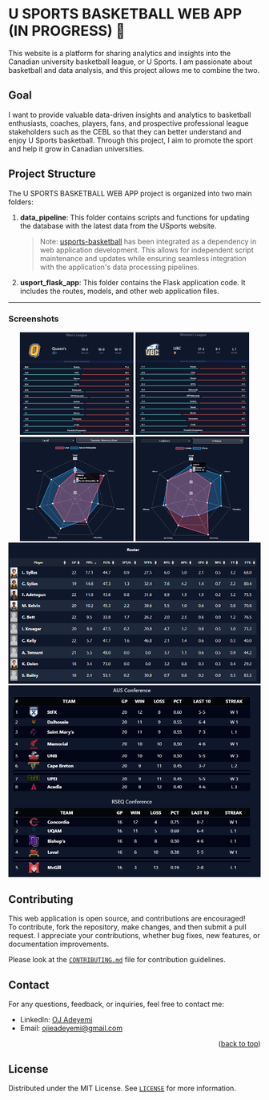 # U SPORTS BASKETBALL WEB APP (IN PROGRESS) 🏀

This website is a platform for sharing analytics and insights into the Canadian university basketball league, or U Sports. I am passionate about basketball and data analysis, and this project allows me to combine the two.

<a name="readme-top"></a>

## Goal
I want to provide valuable data-driven insights and analytics to basketball enthusiasts, coaches, players, fans, and prospective professional league stakeholders such as the CEBL so that they can better understand and enjoy U Sports basketball. Through this project, I aim to promote the sport and help it grow in Canadian universities.

## Project Structure

The U SPORTS BASKETBALL WEB APP project is organized into two main folders:

1. **data_pipeline**: This folder contains scripts and functions for updating the database with the latest data from the USports website.

    > Note: [usports-basketball](https://github.com/ojadeyemi/usports-basketball "Python package for current usports basketball stats") has been integrated as a dependency in web application development. This allows for independent script maintenance and updates while ensuring seamless integration with the application's data processing pipelines. 

2. **usport_flask_app**: This folder contains the Flask application code. It includes the routes, models, and other web application files.

---

### **Screenshots**

<div align="center">
    <img width="45%" src="./screenshots/image3.png" alt="Oueen's mbb page"/>
    <img width="45%" src="./screenshots/image4.png" alt="UBC wbb page"/>
</div>
<div align="center">
    <img  width="45%" src="./screenshots/image1.png" alt="radarchart"/>
    <img  width="45%" src="./screenshots/image2.png" alt="radarchart"/>
</div>
<div align="center">
    <img src="./screenshots/image5.png" alt="A team's roster table"/> 
    <img src="./screenshots/image6.png" alt="AUS and RSEQ conference standings"/>
</div>

## Contributing

This web application is open source, and contributions are encouraged! To contribute, fork the repository, make changes, and then submit a pull request. I appreciate your contributions, whether bug fixes, new features, or documentation improvements.

Please look at the [`CONTRIBUTING.md`](CONTRIBUTING.md) file for contribution guidelines.

## Contact

For any questions, feedback, or inquiries, feel free to contact me:

- LinkedIn: [OJ Adeyemi](https://www.linkedin.com/in/oj-adeyemi/)
- Email: ojieadeyemi@gmail.com

<p align="right">(<a href="#readme-top">back to top</a>)</p>

<!-- LICENSE -->

## License

Distributed under the MIT License. See [`LICENSE`](LICENSE) for more information.
